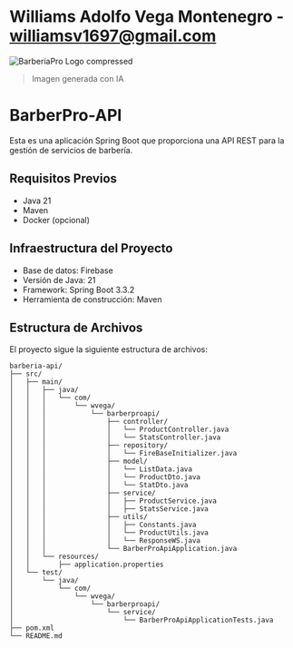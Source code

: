 # Williams Adolfo Vega Montenegro - williamsv1697@gmail.com

![BarberiaPro Logo compressed](https://github.com/user-attachments/assets/db11b57e-17bd-420e-a0ea-2e025f88698f)
> Imagen generada con IA

# BarberPro-API
Esta es una aplicación Spring Boot que proporciona una API REST para la gestión de servicios de barbería.

## Requisitos Previos

- Java 21
- Maven
- Docker (opcional)

## Infraestructura del Proyecto

- Base de datos: Firebase
- Versión de Java: 21
- Framework: Spring Boot 3.3.2
- Herramienta de construcción: Maven

## Estructura de Archivos

El proyecto sigue la siguiente estructura de archivos:

```
barberia-api/
├── src/
│   ├── main/
│   │   ├── java/
│   │   │   └── com/
│   │   │       └── wvega/
│   │   │           └── barberproapi/
│   │   │               ├── controller/
│   │   │               │   └── ProductController.java
│   │   │               │   └── StatsController.java
│   │   │               ├── repository/
│   │   │               │   └── FireBaseInitializer.java
│   │   │               ├── model/
│   │   │               │   └── ListData.java
│   │   │               │   └── ProductDto.java
│   │   │               │   └── StatDto.java
│   │   │               ├── service/
│   │   │               │   ├── ProductService.java
│   │   │               │   ├── StatsService.java
│   │   │               ├── utils/
│   │   │               │   ├── Constants.java
│   │   │               │   └── ProductUtils.java
│   │   │               │   └── ResponseWS.java
│   │   │               └── BarberProApiApplication.java
│   │   └── resources/
│   │       ├── application.properties
│   └── test/
│       └── java/
│           └── com/
│               └── wvega/
│                   └── barberproapi/
│                       └── service/
│                           └── BarberProApiApplicationTests.java
├── pom.xml
└── README.md
```

